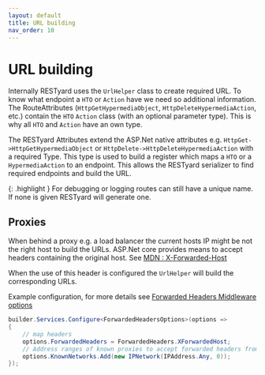 ```yaml
---
layout: default
title: URL building
nav_order: 10
---
```


# URL building

Internally RESTyard uses the `UrlHelper` class to create required URL. To know what endpoint a `HTO` or `Action` have we need so additional information. The RouteAttributes (`HttpGetHypermediaObject`, `HttpDeleteHypermediaAction`, etc.) contain the `HTO` `Action` class (with an optional parameter type). This is why all `HTO` and `Action` have an own type.

The RESTyard Attributes extend the ASP.Net native attributes e.g. `HttpGet->HttpGetHypermediaObject` or  `HttpDelete->HttpDeleteHypermediaAction` with a required Type. This type is used to build a register which maps a `HTO` or a `HypermediaAction` to an endpoint. This allows the RESTyard serializer to find required endpoints and build the URL.

{: .highlight }
For debugging or logging routes can still have a unique name. If none is given RESTyard will generate one.

## Proxies

When behind a proxy e.g. a load balancer the current hosts IP might be not the right host to build the URLs.
ASP.Net core provides means to accept headers containing the original host. See [MDN : X-Forwarded-Host](https://developer.mozilla.org/en-US/docs/Web/HTTP/Headers/X-Forwarded-Host)

When the use of this header is configured the `UrlHelper` will build the corresponding URLs.

Example configuration, for more details see [Forwarded Headers Middleware options](https://learn.microsoft.com/en-us/aspnet/core/host-and-deploy/proxy-load-balancer?view=aspnetcore-7.0#forwarded-headers-middleware-options)

```csharp
builder.Services.Configure<ForwardedHeadersOptions>(options =>
{
    // map headers
    options.ForwardedHeaders = ForwardedHeaders.XForwardedHost;
    // Address ranges of known proxies to accept forwarded headers from.
    options.KnownNetworks.Add(new IPNetwork(IPAddress.Any, 0));
});
```
